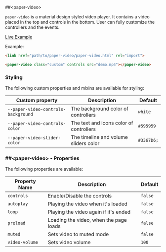 ##&lt;paper-video&gt;

`paper-video` is a material design styled video player. It contains a video placed in the top and
controls in the bottom. User can fully customize the controllers and the events.

[Live Example](http://spacee.xyz/paper-video/demo.html)

Example:

```html
<link href="path/to/paper-video/paper-video.html" rel="import">

<paper-video class="custom" controls src="demo.mp4"></paper-video>
```

### Styling

The following custom properties and mixins are available for styling:

| Custom property | Description | Default |
| --- | --- | --- |
| `--paper-video-controls-background` | The background color of controllers | `white` |
| `--paper-video-controls-color` | The text and icons color of controllers | `#595959` |
| `--paper-video-slider-color` | The timeline and volume sliders color | `#3367D6;` |

### ##&lt;paper-video&gt; - Properties

The following properties are available:

| Property Name | Description | Default |
| --- | --- | --- |
| `controls` | Enable/Disable the controls | `false` |
| `autoplay` | Playing the video when it's loaded | `false` |
| `loop` | Playing the video again if it's ended | `false` |
| `preload` | Loading the video, when the page loads | `false` |
| `muted` | Sets video to muted mode | `false` |
| `video-volume` | Sets video volume | `100` |
